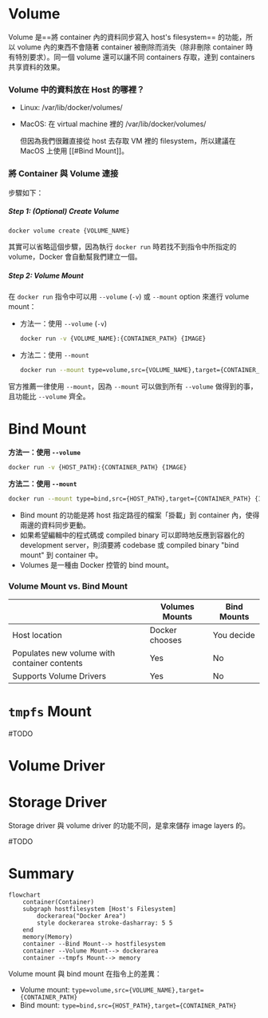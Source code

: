 # Volume

Volume 是==將 container 內的資料同步寫入 host's filesystem== 的功能，所以 volume 內的東西不會隨著 container 被刪除而消失（除非刪除 container 時有特別要求）。同一個 volume 還可以讓不同 containers 存取，達到 containers 共享資料的效果。

### Volume 中的資料放在 Host 的哪裡？

- Linux: /var/lib/docker/volumes/

- MacOS: 在 virtual machine 裡的 /var/lib/docker/volumes/

    但因為我們很難直接從 host 去存取 VM 裡的 filesystem，所以建議在 MacOS 上使用 [[#Bind Mount]]。

### 將 Container 與 Volume 連接

步驟如下：

##### Step 1: (Optional) Create Volume

```bash
docker volume create {VOLUME_NAME}
```

其實可以省略這個步驟，因為執行 `docker run` 時若找不到指令中所指定的 volume，Docker 會自動幫我們建立一個。

##### Step 2: Volume Mount

在 `docker run` 指令中可以用 `--volume` (`-v`) 或 `--mount` option 來進行 volume mount：

- 方法一：使用 `--volume` (`-v`)

    ```bash
    docker run -v {VOLUME_NAME}:{CONTAINER_PATH} {IMAGE}
    ```

- 方法二：使用 `--mount`

    ```bash
    docker run --mount type=volume,src={VOLUME_NAME},target={CONTAINER_PATH} {IMAGE}
    ```

官方推薦一律使用 `--mount`，因為 `--mount` 可以做到所有 `--volume` 做得到的事，且功能比 `--volume` 齊全。

# Bind Mount

**方法一：使用 `--volume`**

```bash
docker run -v {HOST_PATH}:{CONTAINER_PATH} {IMAGE}
```

**方法二：使用 `--mount`**

```bash
docker run --mount type=bind,src={HOST_PATH},target={CONTAINER_PATH} {IMAGE}
```

- Bind mount 的功能是將 host 指定路徑的檔案「掛載」到 container 內，使得兩邊的資料同步更動。
- 如果希望編輯中的程式碼或 compiled binary 可以即時地反應到容器化的 development server，則須要將 codebase 或 compiled binary "bind mount" 到 container 中。
- Volumes 是一種由 Docker 控管的 bind mount。

### Volume Mount vs. Bind Mount
  
| |Volumes Mounts|Bind Mounts|
|--|--|--|
|Host location|Docker chooses|You decide|
|Populates new volume with container contents|Yes|No|
|Supports Volume Drivers|Yes|No|

# `tmpfs` Mount

#TODO 

# Volume Driver

# Storage Driver

Storage driver 與 volume driver 的功能不同，是拿來儲存 image layers 的。

#TODO 

# Summary

```mermaid
flowchart
    container(Container)
    subgraph hostfilesystem [Host's Filesystem]
        dockerarea("Docker Area")
        style dockerarea stroke-dasharray: 5 5
    end
    memory(Memory)
    container --Bind Mount--> hostfilesystem
    container --Volume Mount--> dockerarea
    container --tmpfs Mount--> memory
```

Volume mount 與 bind mount 在指令上的差異：

- Volume mount: `type=volume,src={VOLUME_NAME},target={CONTAINER_PATH}`
- Bind mount: `type=bind,src={HOST_PATH},target={CONTAINER_PATH}`
